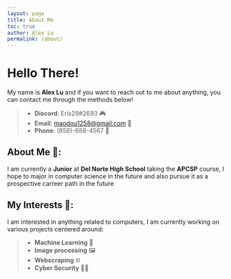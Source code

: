```yaml
---
layout: page
title: About Me
toc: true
author: Alex Lu
permalink: /about/
---
```


# Hello There!
My name is **Alex Lu** and if you want to reach out to me about anything, you can contact me through the methods below!
> - **Discord**: Eris29#2693             🎮
> - **Email**:   maodou1258@gmail.com    📧
> - **Phone**:   (858)-688-4567          📱


## About Me 📓:
I am currently a **Junior** at **Del Norte High School** taking the **APCSP** course, I hope to major in computer science in the future and also pursue it as a prospective carreer path in the future

## My Interests 🏈:
I am interested in anything related to computers, I am currently working on various projects centered around:
> - **Machine Learning** 🤖
> - **Image processing** 🖼️
> - **Webscraping**      🌐
> - **Cyber Security**   🐱‍💻



